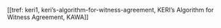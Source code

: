 [[tref: keri1, keri’s-algorithm-for-witness-agreement, KERI’s Algorithm for Witness Agreement, KAWA]]
